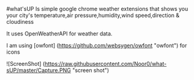 #what'sUP
Is simple google chrome weather extensions that shows you your city's temperature,air pressure,humidity,wind speed,direction & cloudiness

It uses OpenWeatherAPI for weather data.

I am using [owfont] (https://github.com/websygen/owfont "owfont") for icons

![ScreenShot] (https://raw.githubusercontent.com/Noor0/what-sUP/master/Capture.PNG "screen shot")
